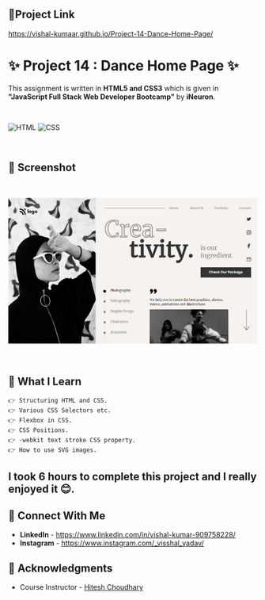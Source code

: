 ## 🔗Project Link
https://vishal-kumaar.github.io/Project-14-Dance-Home-Page/

# ✨ Project 14 : Dance Home Page ✨
This assignment is written in **HTML5 and CSS3** which is given in **"JavaScript Full Stack Web Developer Bootcamp"** by **iNeuron**.

<br>

![HTML](https://img.shields.io/badge/html5%20-%23E34F26.svg?&style=for-the-badge&logo=html5&logoColor=white) ![CSS](https://img.shields.io/badge/css3%20-%231572B6.svg?&style=for-the-badge&logo=css3&logoColor=white)

<br>

## 📌 Screenshot
<br>

![Screenshot](./asset/screenshot.png "Template Screenshot")

<br>

## 📌 What I Learn

    👉 Structuring HTML and CSS.
    👉 Various CSS Selectors etc.
    👉 Flexbox in CSS.
    👉 CSS Positions.
    👉 -webkit text stroke CSS property.
    👉 How to use SVG images.

## I took 6 hours to complete this project and I really enjoyed it 😊.

## 💬 Connect With Me

- **LinkedIn** - https://www.linkedin.com/in/vishal-kumar-909758228/
- **Instagram** - https://www.instagram.com/_visshal_yadav/

## 📌 Acknowledgments

- Course Instructor - [Hitesh Choudhary](https://github.com/hiteshchoudhary)
